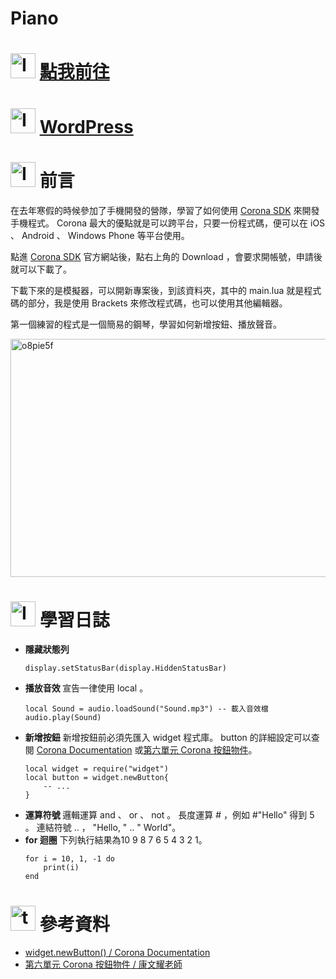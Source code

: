 # Piano
<h1><img class="alignnone  wp-image-99" src="https://catmaoblog.files.wordpress.com/2016/10/6lqz4de.png" alt="Icon made by Freepik from www.flaticon.com" width="40" height="40" /> <a href="https://github.com/CatMao1230/Piano/blob/gh-pages/main.lua" target="_blank">點我前往</a></h1>
<h1><img class="alignnone  wp-image-99" src="https://catmaoblog.files.wordpress.com/2016/10/6lqz4de.png" alt="Icon made by Freepik from www.flaticon.com" width="40" height="40" /> <a href="https://catmaoblog.wordpress.com/2017/02/07/piano/" target="_blank">WordPress</a></h1>
<h1><img class="alignnone  wp-image-41" src="https://catmaoblog.files.wordpress.com/2016/10/3h9rzur.png" alt="Icon made by Popcorns Arts from www.flaticon.com" width="40" height="40" /> 前言</h1>
在去年寒假的時候參加了手機開發的營隊，學習了如何使用 <a href="https://coronalabs.com/" target="_blank">Corona SDK</a> 來開發手機程式。 Corona 最大的優點就是可以跨平台，只要一份程式碼，便可以在 iOS 、 Android 、 Windows Phone 等平台使用。

點進 <a href="https://coronalabs.com/" target="_blank">Corona SDK</a> 官方網站後，點右上角的 Download ，會要求開帳號，申請後就可以下載了。

下載下來的是模擬器，可以開新專案後，到該資料夾，其中的 main.lua 就是程式碼的部分，我是使用 Brackets 來修改程式碼，也可以使用其他編輯器。

第一個練習的程式是一個簡易的鋼琴，學習如何新增按鈕、播放聲音。

<img class="alignnone size-full wp-image-881" src="https://catmaoblog.files.wordpress.com/2017/02/o8pie5f.png" alt="o8pie5f" width="743" height="381" />
<h1><img class="alignnone  wp-image-41" src="https://catmaoblog.files.wordpress.com/2016/10/3h9rzur.png" alt="Icon made by Popcorns Arts from www.flaticon.com" width="40" height="40" /> 學習日誌</h1>
<ul>
	<li><b>隱藏狀態列</b>
<pre><code>display.setStatusBar(display.HiddenStatusBar)</code></pre>
</li>
	<li><b>播放音效
</b>宣告一律使用 local 。
<pre><code>local Sound = audio.loadSound("Sound.mp3") -- 載入音效檔
audio.play(Sound)</code></pre>
</li>
	<li><b>新增按鈕</b>
新增按鈕前必須先匯入 widget 程式庫。 button 的詳細設定可以查閱 <a href="https://docs.coronalabs.com/api/library/widget/newButton.html" target="_blank">Corona Documentation</a> 或<a href="http://ep.ckvs.tyc.edu.tw/blog/files/6-5919-5273.php" target="_blank">第六單元 Corona 按鈕物件</a>。
<pre><code>local widget = require("widget")
local button = widget.newButton{
    -- ...
}</code></pre>
</li>
	<li><b>運算符號
</b>邏輯運算 and 、 or 、 not 。
長度運算 # ，例如 #"Hello" 得到 5 。
連結符號 .. ， "Hello, " .. " World"。</li>
	<li><b>for 迴圈</b>
下列執行結果為10 9 8 7 6 5 4 3 2 1。
<pre><code>for i = 10, 1, -1 do
    print(i)
end</code></pre>
</li>
</ul>
<h1><img class="alignnone  wp-image-42" src="https://catmaoblog.files.wordpress.com/2016/10/tpodion.png" alt="tpodion" width="40" height="40" /> 參考資料</h1>
<ul class="alt">
	<li><a href="https://docs.coronalabs.com/api/library/widget/newButton.html" target="_blank">widget.newButton() / Corona Documentation</a></li>
	<li><a href="http://ep.ckvs.tyc.edu.tw/blog/files/6-5919-5273.php" target="_blank">第六單元 Corona 按鈕物件 / 康文耀老師</a></li>
</ul>
